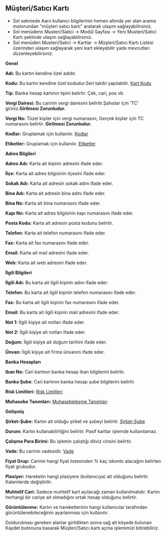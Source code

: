 ## Müşteri/Satıcı Kartı

- Sol sekmede Aaro kullanıcı bilgilerinin hemen altında yer alan arama motorundan "müşteri satıcı kartı" aratarak ulaşım sağlayabilirsiniz.
- Sol menüdenn Musteri/Satici -> Modül Sayfası -> Yeni Musteri/Satici Kartı şeklinde ulaşım sağlayabilirsiniz.
- Sol menüden Musteri/Satici -> Kartlar -> Müşteri/Satıcı Kartı Listesi üzerinden ulaşım sağlayarak yeni kart ekleyebilir yada mevcutları düzenleyebilirsiniz.

**Genel**

**Adı:** Bu kartın kendine özel adıdır.

**Kodu:** Bu kartın kendine özel kodudur.Seri takibi yapılabilir. [Kart Kodu](/TemelOzellikler/KartKodu.md "Kart Kodu")

**Tip:** Banka hesap kartının tipini belirtir. Çek, cari, pos vb.

**Vergi Dairesi:** Bu carinin vergi dairesini belirtir.Şahıslar için 'TC' giriniz.**Girilmesi Zorunludur.**

**Vergi No:** Tüzel kişiler için vergi numarasını, Gerçek kişiler için TC numarasını belirtir. **Girilmesi Zorunludur.**

**Kodlar:** Gruplamak için kullanılır. [Kodlar](/TemelOzellikler/Kodlar.md "Kodlar")

**Etiketler:** Gruplamak için kullanılır. [Etiketler](/TemelOzellikler/Etiketler.md "Etiketler")


**Adres Bilgileri**

**Adres Adı:** Karta ait kişinin adresini ifade eder.

**İlçe:** Karta ait adres bilgisinin ilçesini ifade eder.

**Sokak Adı:** Karta ait adresin sokak adını ifade eder.

**Bina Adı:** Karta ait adresin bina adını ifade eder.

**Bina No:** Karta ait bina numarasını ifade eder.

**Kapı No:** Karta ait adres bilgisinin kapı numarasını ifade eder.

**Posta Kodu:** Karta ait adresin posta kodunu belirtir.

**Telefon:** Karta ait telefon numarasını ifade eder.

**Fax:** Karta ait fax numarasını ifade eder.

**Email:** Karta ait mail adresini ifade eder.

**Web:** Karta ait web adresini ifade eder.


**İlgili Bilgileri**

**İlgili Adı:** Bu karta ait ilgili kişinin adını ifade eder.

**Telefon:** Bu karta ait ilgili kişinin telefon numarasını ifade eder.

**Fax:** Bu karta ait ilgili kişinin fax numarasını ifade eder.

**Email:** Bu karta ait ilgili kişinin mail adresini ifade eder.

**Not 1:** İlgili kişiye ait notları ifade eder.

**Not 2:** İlgili kişiye ait notları ifade eder.

**Doğum:** İlgili kişiye ait doğum tarihini ifade eder.

**Ünvan:** İlgili kişiye ait firma ünvanını ifade eder.


**Banka Hesapları**

**Iban No:** Cari kartının banka hesap iban bilgilerini belirtir.

**Banka Şube:** Cari kartının banka hesap şube bilgilerini belirtir.


**Risk Limitleri:** [Risk Limitleri](/TemelOzellikler/RisLimitleri.md "Risk Limitleri")


**Muhasebe Tanımları:** [Muhasebeleşme Tanımları](/TemelOzellikler/MuhasebelesmeTanimlari.md "Muhasebeleşme Tanımları")


**Gelişmiş** 

**Şirket-Şube:** Kartın ait olduğu şirket ve şubeyi belirtir. [Şirket-Şube](/TemelOzellikler/SirketSube.md "Şirket-Şube")

**Durum:** Kartın kullanabilirliğini belirtir. Pasif kartlar işlemde kullanılamaz.

**Çalışma Para Birimi:** Bu işlemin çalıştığı döviz cinsini belirtir.

**Vade:** Bu carinin vadesidir. [Vade](/TemelOzellikler/Vade.md "Vade")

**Fiyat Grup:** Carinin hangi fiyat listesinden % kaç iskonto alacağını belirten fiyat grubudur.

**Plasiyer:** Hareketin hangi plasiyere (kullanıcıya) ait olduğunu belirtir. Kalemlerde değiştirilir.

**Muhtelif Cari:** Sadece muhtelif kart açılacağı zaman kullanılmalıdır. Kartın herhangi bir cariye ait olmadığını ortak hesap olduğunu belirtir.

**Görüntülenme:** Kartın ve hareketlerinin hangi kullanıcılar tarafından görüntülenebileceğinin ayarlanması için kullanılır.


Doldurulması gereken alanlar girildikten sonra sağ alt köşede bulunan Kaydet butonuna basarak Müşteri/Satıcı kartı açma işlemimizi bitirebiliriz.